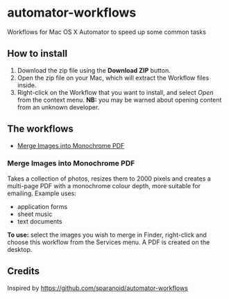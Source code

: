 # automator-workflows
Workflows for Mac OS X Automator to speed up some common tasks

## How to install

1. Download the zip file using the **Download ZIP** button.
1. Open the zip file on your Mac, which will extract the Workflow files inside.
1. Right-click on the Workflow that you want to install, and select _Open_ from the context menu. **NB:** you may be warned about opening content from an unknown developer.

## The workflows

- [Merge Images into Monochrome PDF](#merge-images-into-monochrome-pdf)

### Merge Images into Monochrome PDF

Takes a collection of photos, resizes them to 2000 pixels and creates a multi-page PDF with a monochrome colour depth, more suitable for emailing. Example uses:

- application forms
- sheet music
- text documents

**To use:** select the images you wish to merge in Finder, right-click and choose this workflow from the Services menu. A PDF is created on the desktop.

## Credits

Inspired by <https://github.com/sparanoid/automator-workflows>
